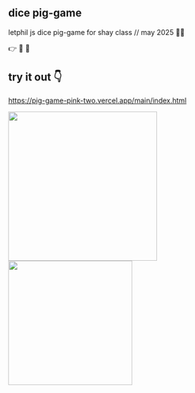 ## dice pig-game

letphil js dice pig-game for shay class //  may 2025 🐷😅

👉 🎲 🎲  
## try it out 👇
https://pig-game-pink-two.vercel.app/main/index.html
<!-- design and final pics will go below and place to play it -->

<img height='300px' src='https://github.com/user-attachments/assets/decbe631-9ed9-4a1f-bea9-141ff7feb79b' />
<img height='250px' src='/assets/concept.png' />
